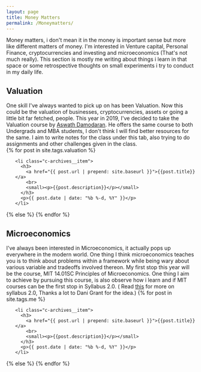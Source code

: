 ```yaml
---
layout: page
title: Money Matters
permalink: /Moneymatters/
---
```

Money matters, i don't mean it in the money is important sense but more like different matters of money. I'm interested in Venture capital, Personal Finance, cryptocurrencies and investing and microeconomics (That's not much really). This section is mostly me writing about things i learn in that space or some retrospective thoughts on small experiments i try to conduct in my daily life.
<br class='brex'>

<h2>Valuation</h2>
One skill I've always wanted to pick up on has been Valuation. Now this could be the valuation of businesses, cryptocurrencies, assets or going a little bit far fetched, people. This year in 2019, I've decided to take the Valuation course by
<a href="http://people.stern.nyu.edu/adamodar/">Aswath Damodaran</a>. He offers the same course to both Undergrads and MBA students, I don't think I will find better resources for the same. I aim to write notes for the class under this tab, also trying to do assignments and other challenges given in the class.


<section class="c-archives">
  <link rel="shortcut icon" href="">
  {% for post in site.tags.valuation  %}
  <ul class="c-archives__list">

    <li class="c-archives__item">
      <h3>
        <a href="{{ post.url | prepend: site.baseurl }}">{{post.title}}</a>
        <br>
        <small><p>{{post.description}}</p></small>
      </h3>
      <p>{{ post.date | date: "%b %-d, %Y" }}</p>
    </li>

  </ul>
  {% else %}
{% endfor %}

<h2>Microeconomics</h2>
I've always been interested in Microeconomics, it actually pops up everywhere in the modern world. One thing I think microeconomics teaches you is to think about problems within a framework while being wary about various variable and tradeoffs involved thereon. My first stop this year will be the course, MIT 14.01SC Principles of Microeconomics. One thing I aim to achieve by pursuing this course, is also observe how i learn and if MIT courses can be the first stop in Syllabus 2.0.
( Read <a href="https://danigrant.github.io/syllabus/">this</a> for more on syllabus 2.0, Thanks a lot to Dani Grant for the idea.)

  <link rel="shortcut icon" href="">
  {% for post in site.tags.me  %}
  <ul class="c-archives__list">

    <li class="c-archives__item">
      <h3>
        <a href="{{ post.url | prepend: site.baseurl }}">{{post.title}}</a>
        <br>
        <small><p>{{post.description}}</p></small>
      </h3>
      <p>{{ post.date | date: "%b %-d, %Y" }}</p>
    </li>

  </ul>
  {% else %}
{% endfor %}

</section>
